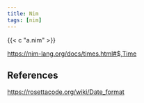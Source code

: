 ```yaml
---
title: Nim
tags: [nim]
---
```


{{< c "a.nim" >}}

<https://nim-lang.org/docs/times.html#$,Time>

## References

<https://rosettacode.org/wiki/Date_format>
